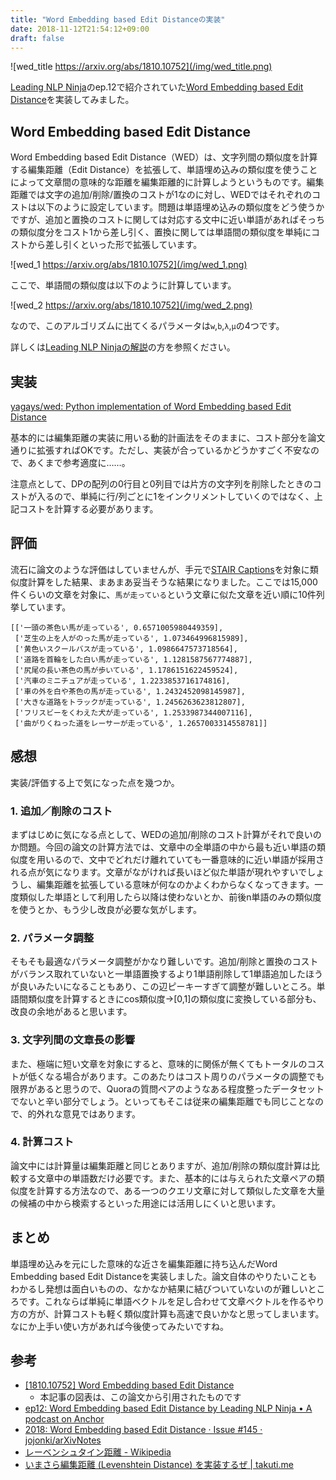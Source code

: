```yaml
---
title: "Word Embedding based Edit Distanceの実装"
date: 2018-11-12T21:54:12+09:00
draft: false
---
```


![wed_title https://arxiv.org/abs/1810.10752](/img/wed_title.png)

[Leading NLP Ninja](https://anchor.fm/lnlp-ninja)のep.12で紹介されていた[Word Embedding based Edit Distance](https://arxiv.org/abs/1810.10752)を実装してみました。


## Word Embedding based Edit Distance

Word Embedding based Edit Distance（WED）は、文字列間の類似度を計算する編集距離（Edit Distance）を拡張して、単語埋め込みの類似度を使うことによって文章間の意味的な距離を編集距離的に計算しようというものです。編集距離では文字の追加/削除/置換のコストが1なのに対し、WEDではそれぞれのコストは以下のように設定しています。問題は単語埋め込みの類似度をどう使うかですが、追加と置換のコストに関しては対応する文中に近い単語があればそっちの類似度分をコスト1から差し引く、置換に関しては単語間の類似度を単純にコストから差し引くといった形で拡張しています。

![wed_1 https://arxiv.org/abs/1810.10752](/img/wed_1.png)

ここで、単語間の類似度は以下のように計算しています。

![wed_2 https://arxiv.org/abs/1810.10752](/img/wed_2.png)

なので、このアルゴリズムに出てくるパラメータは`w`,`b`,`λ`,`μ`の4つです。

詳しくは[Leading NLP Ninjaの解説](https://anchor.fm/lnlp-ninja/episodes/ep12-Word-Embedding-based-Edit-Distance-e2g6s1)の方を参照ください。

## 実装
[yagays/wed: Python implementation of Word Embedding based Edit Distance](https://github.com/yagays/wed)

基本的には編集距離の実装に用いる動的計画法をそのままに、コスト部分を論文通りに拡張すればOKです。ただし、実装が合っているかどうかすごく不安なので、あくまで参考適度に……。

注意点として、DPの配列の0行目と0列目では片方の文字列を削除したときのコストが入るので、単純に行/列ごとに1をインクリメントしていくのではなく、上記コストを計算する必要があります。

## 評価
流石に論文のような評価はしていませんが、手元で[STAIR Captions](http://captions.stair.center/)を対象に類似度計算をした結果、まあまあ妥当そうな結果になりました。ここでは15,000件くらいの文章を対象に、`馬が走っている`という文章に似た文章を近い順に10件列挙しています。

```
[['一頭の茶色い馬が走っている', 0.6571005980449359],
 ['芝生の上を人がのった馬が走っている', 1.073464996815989],
 ['黄色いスクールバスが走っている', 1.0986647573718564],
 ['道路を首輪をした白い馬が走っている', 1.1281587567774887],
 ['尻尾の長い茶色の馬が歩いている', 1.1786151622459524],
 ['汽車のミニチュアが走っている', 1.2233853716174816],
 ['車の外を白や茶色の馬が走っている', 1.2432452098145987],
 ['大きな道路をトラックが走っている', 1.2456263623812807],
 ['フリスビーをくわえた犬が走っている', 1.2533987344007116],
 ['曲がりくねった道をレーサーが走っている', 1.2657003314558781]]
```

## 感想
実装/評価する上で気になった点を幾つか。

### 1. 追加／削除のコスト
まずはじめに気になる点として、WEDの追加/削除のコスト計算がそれで良いのか問題。今回の論文の計算方法では、文章中の全単語の中から最も近い単語の類似度を用いるので、文中でどれだけ離れていても一番意味的に近い単語が採用される点が気になります。文章がながければ長いほど似た単語が現れやすいでしょうし、編集距離を拡張している意味が何なのかよくわからなくなってきます。一度類似した単語として利用したら以降は使わないとか、前後n単語のみの類似度を使うとか、もう少し改良が必要な気がします。

### 2. パラメータ調整
そもそも最適なパラメータ調整がかなり難しいです。追加/削除と置換のコストがバランス取れていないと一単語置換するより1単語削除して1単語追加したほうが良いみたいになることもあり、この辺ピーキーすぎて調整が難しいところ。単語間類似度を計算するときにcos類似度→[0,1]の類似度に変換している部分も、改良の余地があると思います。

### 3. 文字列間の文章長の影響
また、極端に短い文章を対象にすると、意味的に関係が無くてもトータルのコストが低くなる場合があります。このあたりはコスト周りのパラメータの調整でも限界があると思うので、Quoraの質問ペアのようなある程度整ったデータセットでないと辛い部分でしょう。といってもそこは従来の編集距離でも同じことなので、的外れな意見ではあります。

### 4. 計算コスト
論文中には計算量は編集距離と同じとありますが、追加/削除の類似度計算は比較する文章中の単語数だけ必要です。また、基本的には与えられた文章ペアの類似度を計算する方法なので、ある一つのクエリ文章に対して類似した文章を大量の候補の中から検索するといった用途には活用しにくいと思います。

## まとめ

単語埋め込みを元にした意味的な近さを編集距離に持ち込んだWord Embedding based Edit Distanceを実装しました。論文自体のやりたいこともわかるし発想は面白いものの、なかなか結果に結びついていないのが難しいところです。これならば単純に単語ベクトルを足し合わせて文章ベクトルを作るやり方の方が、計算コストも軽く類似度計算も高速で良いかなと思ってしまいます。なにか上手い使い方があれば今後使ってみたいですね。

## 参考

- [\[1810\.10752\] Word Embedding based Edit Distance](https://arxiv.org/abs/1810.10752)
  - 本記事の図表は、この論文から引用されたものです
- [ep12: Word Embedding based Edit Distance by Leading NLP Ninja • A podcast on Anchor](https://anchor.fm/lnlp-ninja/episodes/ep12-Word-Embedding-based-Edit-Distance-e2g6s1)
- [2018: Word Embedding based Edit Distance · Issue \#145 · jojonki/arXivNotes](https://github.com/jojonki/arXivNotes/issues/145)
- [レーベンシュタイン距離 \- Wikipedia](https://ja.wikipedia.org/wiki/%E3%83%AC%E3%83%BC%E3%83%99%E3%83%B3%E3%82%B7%E3%83%A5%E3%82%BF%E3%82%A4%E3%83%B3%E8%B7%9D%E9%9B%A2)
- [いまさら編集距離 \(Levenshtein Distance\) を実装するぜ \| takuti\.me](https://takuti.me/note/levenshtein-distance/)
